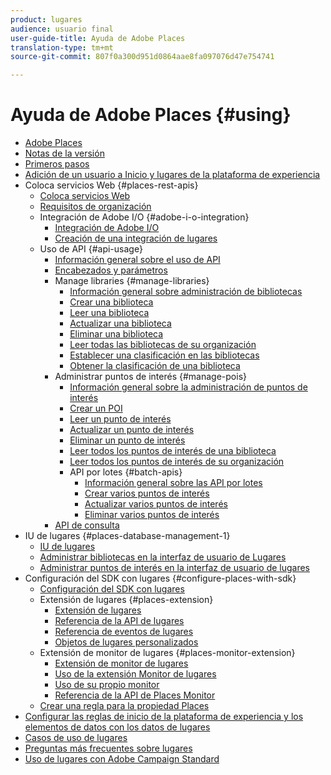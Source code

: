 ```yaml
---
product: lugares
audience: usuario final
user-guide-title: Ayuda de Adobe Places
translation-type: tm+mt
source-git-commit: 807f0a300d951d0864aae8fa097076d47e754741

---
```



# Ayuda de Adobe Places {#using}

+ [Adobe Places](home.md)
+ [Notas de la versión](release-notes.md)
+ [Primeros pasos](getting-started.md)
+ [Adición de un usuario a Inicio y lugares de la plataforma de experiencia](adding-a-user-to-places.md)
+ Coloca servicios Web {#places-rest-apis}
   + [Coloca servicios Web](places-rest-apis/places-web-services.md)
   + [Requisitos de organización](places-rest-apis/organizational-requirements.md)
   + Integración de Adobe I/O {#adobe-i-o-integration}
      + [Integración de Adobe I/O](places-rest-apis/adobe-i-o-integration/adobe-i-o-integration.md)
      + [Creación de una integración de lugares](places-rest-apis/adobe-i-o-integration/create-a-places-integration.md)
   + Uso de API {#api-usage}
      + [Información general sobre el uso de API](places-rest-apis/api-usage/api-usage.md)
      + [Encabezados y parámetros](places-rest-apis/api-usage/headers-and-parameters.md)
      + Manage libraries {#manage-libraries}
         + [Información general sobre administración de bibliotecas](places-rest-apis/api-usage/manage-libraries/manage-libraries.md)
         + [Crear una biblioteca](places-rest-apis/api-usage/manage-libraries/create-a-library.md)
         + [Leer una biblioteca](places-rest-apis/api-usage/manage-libraries/read-a-library.md)
         + [Actualizar una biblioteca](places-rest-apis/api-usage/manage-libraries/update-a-library.md)
         + [Eliminar una biblioteca](places-rest-apis/api-usage/manage-libraries/delete-a-library.md)
         + [Leer todas las bibliotecas de su organización](places-rest-apis/api-usage/manage-libraries/read-all-libraries-in-your-organization.md)
         + [Establecer una clasificación en las bibliotecas](places-rest-apis/api-usage/manage-libraries/set-a-ran-on-your-libraries.md)
         + [Obtener la clasificación de una biblioteca](places-rest-apis/api-usage/manage-libraries/get-a-librarys-rank.md)
      + Administrar puntos de interés {#manage-pois}
         + [Información general sobre la administración de puntos de interés](places-rest-apis/api-usage/manage-pois/manage-pois.md)
         + [Crear un POI](places-rest-apis/api-usage/manage-pois/create-a-poi.md)
         + [Leer un punto de interés](places-rest-apis/api-usage/manage-pois/read-a-poi.md)
         + [Actualizar un punto de interés](places-rest-apis/api-usage/manage-pois/update-a-poi.md)
         + [Eliminar un punto de interés](places-rest-apis/api-usage/manage-pois/delete-a-poi.md)
         + [Leer todos los puntos de interés de una biblioteca](places-rest-apis/api-usage/manage-pois/read-all-pois-in-a-library.md)
         + [Leer todos los puntos de interés de su organización](places-rest-apis/api-usage/manage-pois/read-all-pois-in-your-organization.md)
         + API por lotes {#batch-apis}
            + [Información general sobre las API por lotes](places-rest-apis/api-usage/manage-pois/batch-apis/batch-apis.md)
            + [Crear varios puntos de interés](places-rest-apis/api-usage/manage-pois/batch-apis/create-multiple-pois.md)
            + [Actualizar varios puntos de interés](places-rest-apis/api-usage/manage-pois/batch-apis/update-multiple-pois.md)
            + [Eliminar varios puntos de interés](places-rest-apis/api-usage/manage-pois/batch-apis/delete-multiple-pois.md)
      + [API de consulta](places-rest-apis/api-usage/query-apis.md)
+ IU de lugares {#places-database-management-1}
   + [IU de lugares](places-database-management-1/places-database-management.md)
   + [Administrar bibliotecas en la interfaz de usuario de Lugares](places-database-management-1/manage-libraries-in-the-places-ui.md)
   + [Administrar puntos de interés en la interfaz de usuario de lugares](places-database-management-1/managing-pois-in-the-places-ui.md)
+ Configuración del SDK con lugares {#configure-places-with-sdk}
   + [Configuración del SDK con lugares](configure-places-in-the-sdk/configure-places-in-the-sdk.md)
   + Extensión de lugares {#places-extension}
      + [Extensión de lugares](configure-places-in-the-sdk/places-extension/places-extension.md)
      + [Referencia de la API de lugares](configure-places-in-the-sdk/places-extension/places-api-reference.md)
      + [Referencia de eventos de lugares](configure-places-in-the-sdk/places-extension/places-event-ref.md)
      + [Objetos de lugares personalizados](configure-places-in-the-sdk/places-extension/cust-places-objects.md)
   + Extensión de monitor de lugares {#places-monitor-extension}
      + [Extensión de monitor de lugares](configure-places-in-the-sdk/places-monitor-extension/places-monitor-extension.md)
      + [Uso de la extensión Monitor de lugares](configure-places-in-the-sdk/places-monitor-extension/using-places-monitor-extension.md)
      + [Uso de su propio monitor](configure-places-in-the-sdk/places-monitor-extension/using-your-own-monitor.md)
      + [Referencia de la API de Places Monitor](configure-places-in-the-sdk/places-monitor-extension/places-monitor-api-reference.md)
   + [Crear una regla para la propiedad Places](configure-places-in-the-sdk/create-rule-places-property.md)
+ [Configurar las reglas de inicio de la plataforma de experiencia y los elementos de datos con los datos de lugares](rules-data-elements-places-data.md)
+ [Casos de uso de lugares](places-use-cases.md)
+ [Preguntas más frecuentes sobre lugares](places-faqs.md)
+ [Uso de lugares con Adobe Campaign Standard](using-places-with-acs.md)
